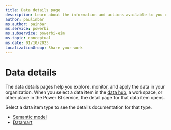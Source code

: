 ```yaml
---
title: Data details page
description: Learn about the information and actions available to you on the data item details pages in the Power BI service.
author: paulinbar
ms.author: painbar
ms.service: powerbi
ms.subservice: powerbi-eim
ms.topic: conceptual
ms.date: 01/10/2023
LocalizationGroup: Share your work
---
```

# Data details

The data details pages help you explore, monitor, and apply the data in your organization. When you select a data item in the [data hub](./service-data-hub.md), a workspace, or other place in the Power BI service, the detail page for that data item opens.

Select a data item type to see the details documentation for that type.

* [Semantic model](service-dataset-details-page.md)
* [Datamart](service-datamart-details-page.md)
